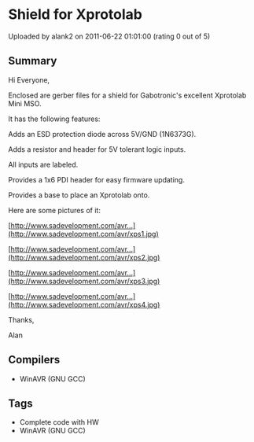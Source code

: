 # Shield for Xprotolab

Uploaded by alank2 on 2011-06-22 01:01:00 (rating 0 out of 5)

## Summary

Hi Everyone,


Enclosed are gerber files for a shield for Gabotronic's excellent Xprotolab Mini MSO.


It has the following features:


Adds an ESD protection diode across 5V/GND (1N6373G).  

Adds a resistor and header for 5V tolerant logic inputs.  

All inputs are labeled.  

Provides a 1x6 PDI header for easy firmware updating.  

Provides a base to place an Xprotolab onto.


Here are some pictures of it:


[http://www.sadevelopment.com/avr...](http://www.sadevelopment.com/avr/xps1.jpg)  

[http://www.sadevelopment.com/avr...](http://www.sadevelopment.com/avr/xps2.jpg)  

[http://www.sadevelopment.com/avr...](http://www.sadevelopment.com/avr/xps3.jpg)  

[http://www.sadevelopment.com/avr...](http://www.sadevelopment.com/avr/xps4.jpg)


Thanks,


Alan

## Compilers

- WinAVR (GNU GCC)

## Tags

- Complete code with HW
- WinAVR (GNU GCC)
